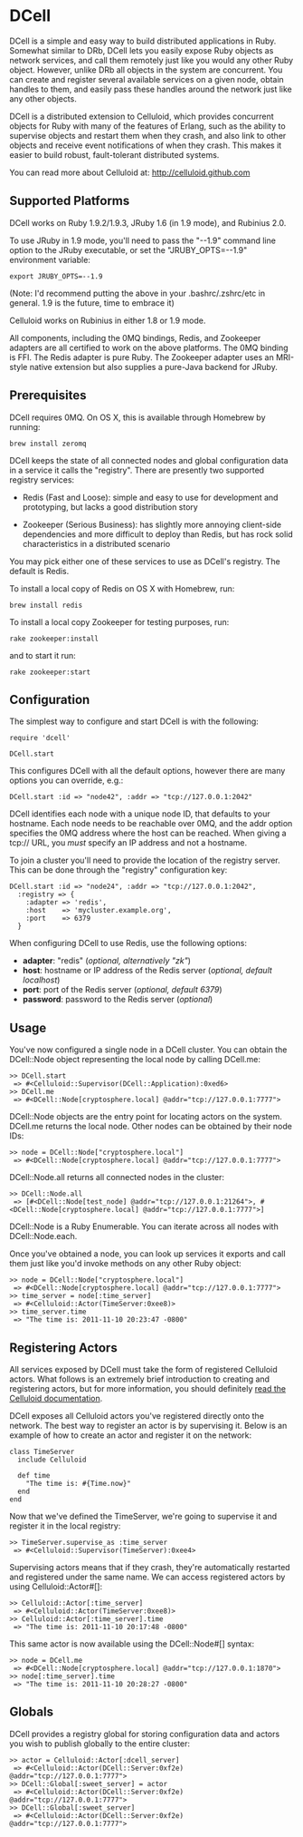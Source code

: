 DCell
=====

DCell is a simple and easy way to build distributed applications in Ruby.
Somewhat similar to DRb, DCell lets you easily expose Ruby objects as network
services, and call them remotely just like you would any other Ruby object.
However, unlike DRb all objects in the system are concurrent. You can create
and register several available services on a given node, obtain handles to
them, and easily pass these handles around the network just like any other
objects.

DCell is a distributed extension to Celluloid, which provides concurrent
objects for Ruby with many of the features of Erlang, such as the ability
to supervise objects and restart them when they crash, and also link to
other objects and receive event notifications of when they crash. This makes
it easier to build robust, fault-tolerant distributed systems.

You can read more about Celluloid at: http://celluloid.github.com

Supported Platforms
-------------------

DCell works on Ruby 1.9.2/1.9.3, JRuby 1.6 (in 1.9 mode), and Rubinius 2.0.

To use JRuby in 1.9 mode, you'll need to pass the "--1.9" command line
option to the JRuby executable, or set the "JRUBY_OPTS=--1.9" environment
variable:

    export JRUBY_OPTS=--1.9

(Note: I'd recommend putting the above in your .bashrc/.zshrc/etc in
general. 1.9 is the future, time to embrace it)

Celluloid works on Rubinius in either 1.8 or 1.9 mode.

All components, including the 0MQ bindings, Redis, and Zookeeper adapters
are all certified to work on the above platforms. The 0MQ binding is FFI.
The Redis adapter is pure Ruby. The Zookeeper adapter uses an MRI-style
native extension but also supplies a pure-Java backend for JRuby.

Prerequisites
-------------

DCell requires 0MQ. On OS X, this is available through Homebrew by running:

    brew install zeromq

DCell keeps the state of all connected nodes and global configuration data
in a service it calls the "registry". There are presently two supported
registry services:

* Redis (Fast and Loose): simple and easy to use for development and
  prototyping, but lacks a good distribution story

* Zookeeper (Serious Business): has slightly more annoying client-side
  dependencies and more difficult to deploy than Redis, but has rock
  solid characteristics in a distributed scenario

You may pick either one of these services to use as DCell's registry. The
default is Redis.

To install a local copy of Redis on OS X with Homebrew, run:

    brew install redis

To install a local copy Zookeeper for testing purposes, run:

    rake zookeeper:install

and to start it run:

    rake zookeeper:start

Configuration
-------------

The simplest way to configure and start DCell is with the following:

    require 'dcell'

    DCell.start

This configures DCell with all the default options, however there are many
options you can override, e.g.:

    DCell.start :id => "node42", :addr => "tcp://127.0.0.1:2042"

DCell identifies each node with a unique node ID, that defaults to your
hostname. Each node needs to be reachable over 0MQ, and the addr option
specifies the 0MQ address where the host can be reached. When giving a tcp://
URL, you *must* specify an IP address and not a hostname.

To join a cluster you'll need to provide the location of the registry server.
This can be done through the "registry" configuration key:

	DCell.start :id => "node24", :addr => "tcp://127.0.0.1:2042",
	  :registry => {
	    :adapter => 'redis',
	    :host    => 'mycluster.example.org',
	    :port    => 6379
	  }

When configuring DCell to use Redis, use the following options:

- **adapter**: "redis" (*optional, alternatively "zk"*)
- **host**: hostname or IP address of the Redis server (*optional, default localhost*)
- **port**: port of the Redis server (*optional, default 6379*)
- **password**: password to the Redis server (*optional*)

Usage
-----

You've now configured a single node in a DCell cluster. You can obtain the
DCell::Node object representing the local node by calling DCell.me:

    >> DCell.start
     => #<Celluloid::Supervisor(DCell::Application):0xed6>
    >> DCell.me
     => #<DCell::Node[cryptosphere.local] @addr="tcp://127.0.0.1:7777">

DCell::Node objects are the entry point for locating actors on the system.
DCell.me returns the local node. Other nodes can be obtained by their
node IDs:

    >> node = DCell::Node["cryptosphere.local"]
     => #<DCell::Node[cryptosphere.local] @addr="tcp://127.0.0.1:7777">

DCell::Node.all returns all connected nodes in the cluster:

    >> DCell::Node.all
     => [#<DCell::Node[test_node] @addr="tcp://127.0.0.1:21264">, #<DCell::Node[cryptosphere.local] @addr="tcp://127.0.0.1:7777">]

DCell::Node is a Ruby Enumerable. You can iterate across all nodes with
DCell::Node.each.

Once you've obtained a node, you can look up services it exports and call them
just like you'd invoke methods on any other Ruby object:

	>> node = DCell::Node["cryptosphere.local"]
	 => #<DCell::Node[cryptosphere.local] @addr="tcp://127.0.0.1:7777">
    >> time_server = node[:time_server]
     => #<Celluloid::Actor(TimeServer:0xee8)>
    >> time_server.time
     => "The time is: 2011-11-10 20:23:47 -0800"

Registering Actors
------------------

All services exposed by DCell must take the form of registered Celluloid actors.
What follows is an extremely brief introduction to creating and registering
actors, but for more information, you should definitely [read the Celluloid
documentation](http://celluloid.github.com).

DCell exposes all Celluloid actors you've registered directly onto the network.
The best way to register an actor is by supervising it. Below is an example of
how to create an actor and register it on the network:

    class TimeServer
      include Celluloid

      def time
        "The time is: #{Time.now}"
      end
    end

Now that we've defined the TimeServer, we're going to supervise it and register
it in the local registry:

	>> TimeServer.supervise_as :time_server
	 => #<Celluloid::Supervisor(TimeServer):0xee4>

Supervising actors means that if they crash, they're automatically restarted
and registered under the same name. We can access registered actors by using
Celluloid::Actor#[]:

	>> Celluloid::Actor[:time_server]
	 => #<Celluloid::Actor(TimeServer:0xee8)>
	>> Celluloid::Actor[:time_server].time
	 => "The time is: 2011-11-10 20:17:48 -0800"

This same actor is now available using the DCell::Node#[] syntax:

    >> node = DCell.me
     => #<DCell::Node[cryptosphere.local] @addr="tcp://127.0.0.1:1870">
    >> node[:time_server].time
     => "The time is: 2011-11-10 20:28:27 -0800"

Globals
-------

DCell provides a registry global for storing configuration data and actors you
wish to publish globally to the entire cluster:

	>> actor = Celluloid::Actor[:dcell_server]
	 => #<Celluloid::Actor(DCell::Server:0xf2e) @addr="tcp://127.0.0.1:7777">
	>> DCell::Global[:sweet_server] = actor
	 => #<Celluloid::Actor(DCell::Server:0xf2e) @addr="tcp://127.0.0.1:7777">
	>> DCell::Global[:sweet_server]
	 => #<Celluloid::Actor(DCell::Server:0xf2e) @addr="tcp://127.0.0.1:7777">
